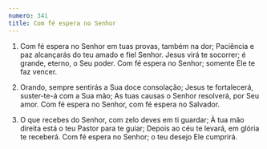 ```yaml
---
numero: 341
title: Com fé espera no Senhor
---
```

1. Com fé espera no Senhor em tuas provas, também na dor;
Paciência e paz alcançarás do teu amado e fiel Senhor.
Jesus virá te socorrer; é grande, eterno, o Seu poder.
Com fé espera no Senhor; somente Ele te faz vencer.

2. Orando, sempre sentirás a Sua doce consolação;
Jesus te fortalecerá, suster-te-á com a Sua mão;
As tuas causas o Senhor resolverá, por Seu amor.
Com fé espera no Senhor, com fé espera no Salvador.

3. O que recebes do Senhor, com zelo deves em ti guardar;
À tua mão direita está o teu Pastor para te guiar;
Depois ao céu te levará, em glória te receberá.
Com fé espera no Senhor; o teu desejo Ele cumprirá.

